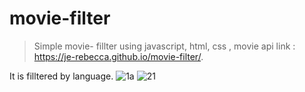 # movie-filter 
 >Simple movie- fillter using javascript, html, css , movie api 
 > link : https://je-rebecca.github.io/movie-filter/. 
 
 

It is filltered by language. 
![1a](https://user-images.githubusercontent.com/67889991/103519311-5291e300-4e43-11eb-86e3-74b9cfd1b049.JPG)
![21](https://user-images.githubusercontent.com/67889991/103519319-53c31000-4e43-11eb-8e2b-f3962b85f5b2.JPG)
